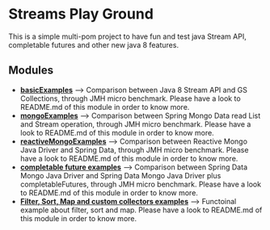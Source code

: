 # Streams Play Ground

This is a simple multi-pom project to have fun and test java Stream API, completable futures and other new java 8 features. 

## Modules
- **<a href="https://github.com/pjgg/streamsPlayGround/tree/master/basicExamples">basicExamples</a>** --> Comparison between Java 8  Stream API and GS Collections, through JMH micro benchmark. Please have a look to README.md of this module in order to know more.
- **<a href="https://github.com/pjgg/streamsPlayGround/tree/master/mongoExamples">mongoExamples</a>** --> Comparison between Spring Mongo Data read List and Stream operation, through JMH micro benchmark. Please have a look to README.md of this module in order to know more.
- **<a href="https://github.com/pjgg/streamsPlayGround/tree/master/reactiveMongoExamples">reactiveMongoExamples</a>** --> Comparison between Reactive Mongo Java Driver and Spring Data, through JMH micro benchmark. Please have a look to  README.md of this module in order to know more.
- **<a href="https://github.com/pjgg/streamsPlayGround/tree/master/completableFutureExample">completable future examples</a>** --> Comparison between Spring Data Mongo Java Driver and Spring Data Mongo Java Driver plus completableFutures, through JMH micro benchmark. Please have a look to  README.md of this module in order to know more.
- **<a href="https://github.com/pjgg/streamsPlayGround/tree/master/filterSortMap">Filter, Sort, Map and custom collectors examples</a>** --> Functoinal example about filter, sort and map. Please have a look to  README.md of this module in order to know more.
